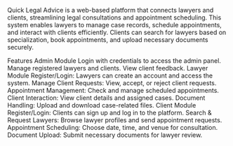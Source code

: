 Quick Legal Advice is a web-based platform that connects lawyers and clients, streamlining legal consultations and appointment scheduling. This system enables lawyers to manage case records, schedule appointments, and interact with clients efficiently. Clients can search for lawyers based on specialization, book appointments, and upload necessary documents securely.

Features
Admin Module
Login with credentials to access the admin panel.
Manage registered lawyers and clients.
View client feedback.
Lawyer Module
Register/Login: Lawyers can create an account and access the system.
Manage Client Requests: View, accept, or reject client requests.
Appointment Management: Check and manage scheduled appointments.
Client Interaction: View client details and assigned cases.
Document Handling: Upload and download case-related files.
Client Module
Register/Login: Clients can sign up and log in to the platform.
Search & Request Lawyers: Browse lawyer profiles and send appointment requests.
Appointment Scheduling: Choose date, time, and venue for consultation.
Document Upload: Submit necessary documents for lawyer review.
